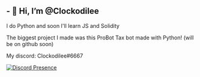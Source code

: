 ## - 👋 Hi, I’m @Clockodilee

I do Python and soon I'll learn JS and Solidity

The biggest project I made was this ProBot Tax bot made with Python!
(will be on github soon)


My discord: Clockodilee#6667


[![Discord Presence](https://lanyard-profile-readme.vercel.app/api/590827947976425473)](https://discord.com/users/590827947976425473)
